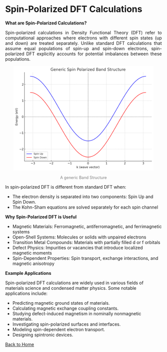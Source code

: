 # Spin-Polarized DFT Calculations

**What are Spin-Polarized Calculations?**
<div style="text-align: justify;">
<p>Spin-polarized calculations in Density Functional Theory (DFT) refer to computational approaches where electrons with different spin states (up and down) are treated separately. Unlike standard DFT calculations that assume equal populations of spin-up and spin-down electrons, spin-polarized DFT explicitly accounts for potential imbalances between these populations.</p>
</div>


<div style="text-align: center;">
<img src="./spin-polarize band structure.png" alt="SPBandStruct" style="width: 450px; height: auto;">
</div>
<div style="text-align: center; font-size: 0.9em; color: gray;">
<p>A generic Band Structure</p>
</div>

In spin-polarized DFT is different from standard DFT when:

* The electron density is separated into two components: Spin Up and Spin Down.
* The Kohn-Sham equations are solved separately for each spin channel

**Why Spin-Polarized DFT is Useful**

* Magnetic Materials: Ferromagnetic, antiferromagnetic, and ferrimagnetic systems
* Open-Shell Systems: Molecules or solids with unpaired electrons
* Transition Metal Compounds: Materials with partially filled d or f orbitals
* Defect Physics: Impurities or vacancies that introduce localized magnetic moments
* Spin-Dependent Properties: Spin transport, exchange interactions, and magnetic anisotropy

**Example Applications**

Spin-polarized DFT calculations are widely used in various fields of materials science and condensed matter physics. Some notable applications include:

- Predicting magnetic ground states of materials.
- Calculating magnetic exchange coupling constants.
- Studying defect-induced magnetism in nominally nonmagnetic materials.
- Investigating spin-polarized surfaces and interfaces.
- Modeling spin-dependent electron transport.
- Designing spintronic devices.


[Back to Home](index.md)

